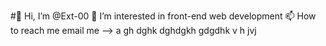 #👋 Hi, I’m @Ext-00
👀 I’m interested in front-end web development
📫 How to reach me email me --> a gh dghk dghdgkh gdgdhk v  h jvj

<!---
Ext-00/Ext-00 is a ✨ special ✨ repository because its `README.md` (this file) appears on your GitHub profile.
You can click the Preview link to take a look at your changes.
--->
